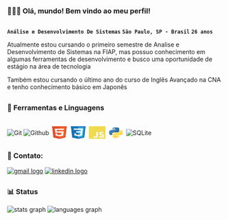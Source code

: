 ### 👨🏾‍💻 Olá, mundo! Bem vindo ao meu perfil!
##
**`Análise e Desenvolvimento De Sistemas`** **`São Paulo, SP - Brasil`** **`26 anos`**

Atualmente estou cursando o primeiro semestre de Analise e Desenvolvimento de Sistemas na FIAP, mas possuo conhecimento em algumas ferramentas de desenvolvimento e busco uma oportunidade de estágio na área de tecnologia

Também estou cursando o último ano do curso de Inglês Avançado na CNA e tenho conhecimento básico em Japonês

##

### 🤖 Ferramentas e Linguagens

<div style="display: inline_block"><br>
    <img align="center" alt="Git" height="30" width="40" src="https://cdn.jsdelivr.net/gh/devicons/devicon@latest/icons/git/git-original.svg"/>
    <img align="center" alt="Github" height="30" width="40" src="https://cdn.jsdelivr.net/gh/devicons/devicon@latest/icons/github/github-original-wordmark.svg"/>
  <img align="center" alt="HTML" height="30" width="40" src="https://raw.githubusercontent.com/devicons/devicon/master/icons/html5/html5-original.svg">
  <img align="center" alt="CSS" height="30" width="40" src="https://raw.githubusercontent.com/devicons/devicon/master/icons/css3/css3-original.svg">
    <img align="center" alt="Js" height="30" width="40" src="https://raw.githubusercontent.com/devicons/devicon/master/icons/javascript/javascript-plain.svg">
  <img align="center" alt="Python" height="30" width="40" src="https://raw.githubusercontent.com/devicons/devicon/master/icons/python/python-original.svg">
  <img align="center" alt="SQLite" height="30" width="40" src="https://cdn.jsdelivr.net/gh/devicons/devicon@latest/icons/sqlite/sqlite-original.svg"/>
</div>

##

### 📧 Contato:

<div>
</a>
  <a href = "mailto:dev.alexandro.silva@gmail.com"><img src="https://img.shields.io/static/v1?message=Gmail&logo=gmail&label=&color=D14836&logoColor=white&labelColor=&style=for-the-badge" height="35" alt="gmail logo"/></a>
  <a href="https://www.linkedin.com/in/alexandro-silva98/" target="_blank"><img src="https://img.shields.io/static/v1?message=LinkedIn&logo=linkedin&label=&color=0077B5&logoColor=white&labelColor=&style=for-the-badge" height="35" alt="linkedin logo"/></a>
</div>

##

### 📊 Status
<div align="left">
  <img src="https://github-readme-stats.vercel.app/api?username=Alesilva25&hide_title=false&hide_rank=false&show_icons=true&include_all_commits=true&count_private=true&disable_animations=false&theme=dark&locale=pt-br&hide_border=false" height="140" alt="stats graph"  />
  <img src="https://github-readme-stats.vercel.app/api/top-langs?username=Alesilva25&locale=pt-br&hide_title=false&layout=compact&card_width=320&langs_count=5&theme=dark&hide_border=false" height="140" alt="languages graph"  />
</div>
